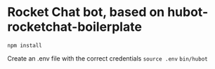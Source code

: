 # Rocket Chat bot, based on hubot-rocketchat-boilerplate
`npm install`

Create an .env file with the correct credentials
`source .env`
`bin/hubot`